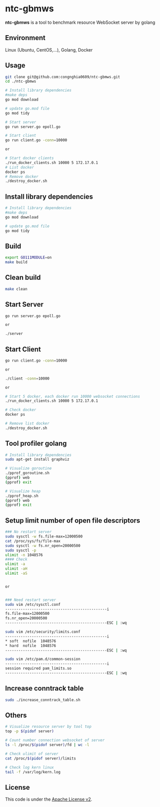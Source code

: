 # ntc-gbmws
**ntc-gbmws** is a tool to benchmark resource WebSocket server by golang

## Environment
Linux (Ubuntu, CentOS,...), Golang, Docker  

## Usage
```bash
git clone git@github.com:congnghia0609/ntc-gbmws.git
cd ./ntc-gbmws

# Install library dependencies
#make deps
go mod download

# update go.mod file
go mod tidy

# Start server
go run server.go epoll.go

# Start client
go run client.go -conn=10000

or

# Start docker clients
./run_docker_clients.sh 10000 5 172.17.0.1
# List docker
docker ps
# Remove docker
./destroy_docker.sh
```

## Install library dependencies
```bash
# Install library dependencies
#make deps
go mod download

# update go.mod file
go mod tidy
```

## Build
```bash
export GO111MODULE=on
make build
```

## Clean build
```bash
make clean
```

## Start Server
```bash
go run server.go epoll.go

or

./server
```

## Start Client
```bash
go run client.go -conn=10000

or

./client -conn=10000

or

# Start 5 docker, each docker run 10000 websocket connections
./run_docker_clients.sh 10000 5 172.17.0.1

# Check docker
docker ps

# Remove list docker
./destroy_docker.sh
```

## Tool profiler golang
```bash
# Install library dependencies
sudo apt-get install graphviz

# Visualize goroutine
./pprof_goroutine.sh
(pprof) web
(pprof) exit

# Visualize heap
./pprof_heap.sh
(pprof) web
(pprof) exit
```

## Setup limit number of open file descriptors
```bash
### No restart server
sudo sysctl -w fs.file-max=12000500
cat /proc/sys/fs/file-max
sudo sysctl -w fs.nr_open=20000500
sudo sysctl -p
ulimit -n 1048576
#### Check
ulimit -a
ulimit -aH
ulimit -aS


or


### Need restart server
sudo vim /etc/sysctl.conf
----------------------------------------------i
fs.file-max=12000500
fs.nr_open=20000500
----------------------------------------------ESC | :wq

sudo vim /etc/security/limits.conf
----------------------------------------------i
* soft  nofile  1048576
* hard  nofile  1048576
----------------------------------------------ESC | :wq

sudo vim /etc/pam.d/common-session
----------------------------------------------i
session required pam_limits.so
----------------------------------------------ESC | :wq
```

## Increase conntrack table
```bash
sudo ./increase_conntrack_table.sh
```

## Others
```bash
# Visualize resource server by tool top
top -p $(pidof server)

# Count number connection websocket of server
ls -l /proc/$(pidof server)/fd | wc -l

# Check ulimit of server
cat /proc/$(pidof server)/limits

# Check log kern linux
tail -f /var/log/kern.log
```


## License
This code is under the [Apache License v2](https://www.apache.org/licenses/LICENSE-2.0).  
